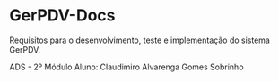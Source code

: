 # GerPDV-Docs
Requisitos para o desenvolvimento, teste e implementação do sistema GerPDV.

ADS - 2º Módulo
Aluno: Claudimiro Alvarenga Gomes Sobrinho